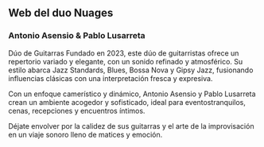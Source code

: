 ## Web del duo Nuages
### Antonio Asensio   &  Pablo Lusarreta

Dúo de Guitarras
Fundado en 2023, este dúo de guitarristas ofrece un repertorio variado y elegante, con un sonido refinado y atmosférico. Su estilo abarca Jazz Standards, Blues, Bossa Nova y Gipsy Jazz, fusionando influencias clásicas con una interpretación fresca y expresiva.

Con un enfoque camerístico y dinámico, Antonio Asensio y Pablo Lusarreta crean un ambiente acogedor y sofisticado, ideal para eventostranquilos, cenas, recepciones y encuentros íntimos.

Déjate envolver por la calidez de sus guitarras y el arte de la improvisación en un viaje sonoro lleno de matices y emoción.